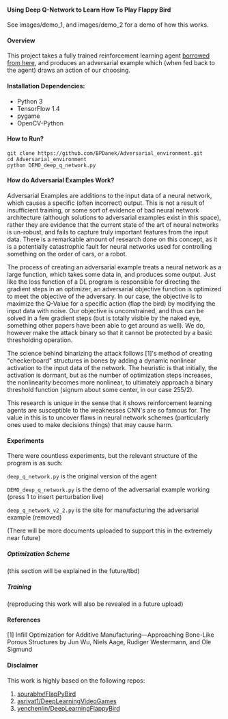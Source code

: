 

#### Using Deep Q-Network to Learn How To Play Flappy Bird

See images/demo_1, and images/demo_2 for a demo of how this works. 

#### Overview
This project takes a fully trained reinforcement learning agent [borrowed from here](https://github.com/yenchenlin/DeepLearningFlappyBird), and produces an adversarial example which (when fed back to the agent) draws an action of our choosing.

#### Installation Dependencies:
* Python 3
* TensorFlow 1.4
* pygame
* OpenCV-Python

#### How to Run?
```
git clone https://github.com/BPDanek/Adversarial_environment.git
cd Adversarial_environment
python DEMO_deep_q_network.py
```
#### How do Adversarial Examples Work?
Adversarial Examples are additions to the input data of a neural network, which causes a specific (often incorrect) 
output. This is not a result of insufficient training, or some sort of evidence of bad neural network architecture
(although solutions to adversarial examples exist in this space), rather they are evidence that the current state of
the art of neural networks is un-robust, and fails to capture truly important features from the input data. There is a 
remarkable amount of research done on this concept, as it is a potentially catastrophic fault for neural networks used
for controlling something on the order of cars, or a robot.
  
The process of creating an adversarial example treats a neural network as a large function, which takes some data in, 
and produces some output. Just like the loss function of a DL program is responsible for directing the gradient steps 
in an optimizer, an adversarial objective function is optimized to meet the objective of the adversary. In our case, 
the objective is to maximize the Q-Value for a specific action (flap the bird) by modifying the input data with noise.
Our objective is unconstrained, and thus can be solved in a few gradient steps (but is totally visible by the 
naked eye, something other papers have been able to get around  as well).  We do, however make the attack binary so that
it cannot be protected by a basic thresholding operation.

The science behind binarizing the attack follows [1]'s method of creating "checkerboard" structures in bones by adding 
a dynamic nonlinear activation to the input data of the network. The heuristic is that initially, the activation is
dormant, but as the number of optimization steps increases, the nonlinearity becomes more nonlinear, to ultimately 
approach a binary threshold function (signum about some center, in our case 255/2). 

This research is unique in the sense that it shows reinforcement learning agents are susceptible to the weaknesses CNN's
are so famous for. The value in this is to uncover flaws in neural network schemes (particularly  ones used to make 
decisions things) that may cause harm. 

#### Experiments

There were countless experiments, but the relevant structure of the program is as such:

```deep_q_network.py``` is the original version of the agent

```DEMO_deep_q_network.py``` is the demo of the adversarial example working (press 1 to insert perturbation live)

```deep_q_network_v2_2.py``` is the site for manufacturing the adversarial example (removed)

(There will be more documents uploaded to support this in the extremely near future)

##### Optimization Scheme

(this section will be explained in the future/tbd)

##### Training

(reproducing this work will also be revealed in a future upload)

#### References

[1] Infill Optimization for Additive Manufacturing—Approaching Bone-Like Porous Structures by Jun Wu, Niels Aage, Rudiger Westermann, and Ole Sigmund

#### Disclaimer
This work is highly based on the following repos:

1. [sourabhv/FlapPyBird](https://github.com/sourabhv/FlapPyBird)
2. [asrivat1/DeepLearningVideoGames](https://github.com/asrivat1/DeepLearningVideoGames)
3. [yenchenlin/DeepLearningFlappyBird](https://github.com/yenchenlin/DeepLearningFlappyBird)

